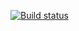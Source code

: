 [![Build status](https://ci.appveyor.com/api/projects/status/kf2spy782yh6av2d?svg=true)](https://ci.appveyor.com/project/demi87/api-ci)